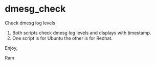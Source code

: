 # dmesg_check
Check dmesg log levels

1. Both scripts check dmesg log levels and displays with timestamp.
2. One script is for Ubuntu the other is for Redhat.


Enjoy,

Ram
